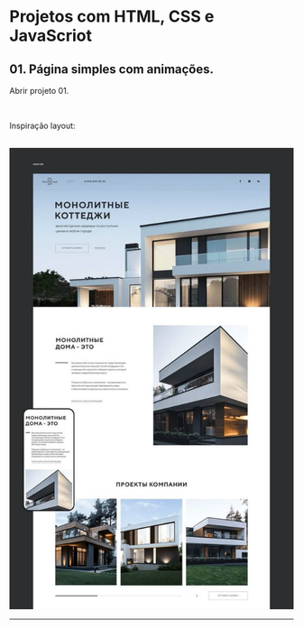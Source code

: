 # Projetos com HTML, CSS e JavaScriot
 
<h2>01. Página simples com animações.</h2>
<p><a>Abrir projeto 01.</a></p>
<br>
<p>Inspiração layout:</p>
<br>
<img src="assets/download.jpg">
<hr>